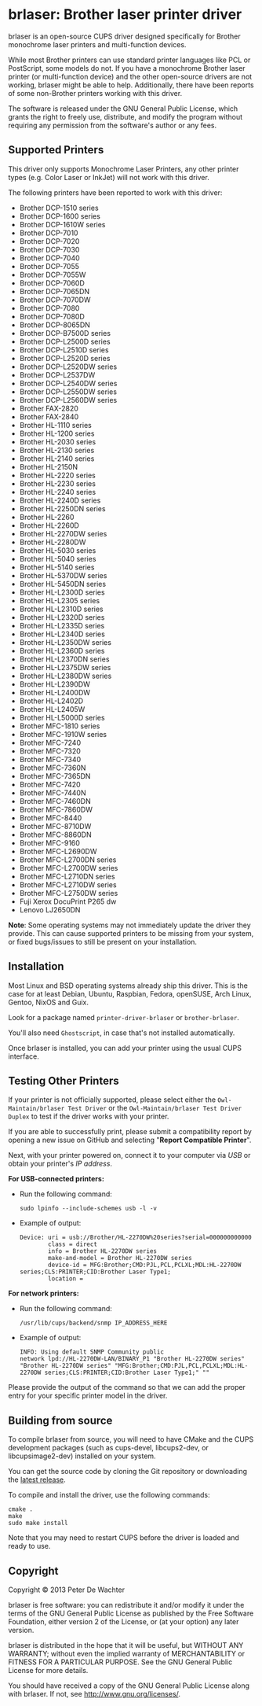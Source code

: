 brlaser: Brother laser printer driver
=====================================

brlaser is an open-source CUPS driver designed specifically for Brother monochrome laser printers and multi-function devices.

While most Brother printers can use standard printer languages like PCL or PostScript, some models do not. If you have a monochrome Brother laser printer (or multi-function device) and the other open-source drivers are not working, brlaser might be able to help. Additionally, there have been reports of some non-Brother printers working with this driver.

The software is released under the GNU General Public License, which grants the right to freely use, distribute, and modify the program without requiring any permission from the software's author or any fees.


Supported Printers
------------------
This driver only supports Monochrome Laser Printers, any other printer types (e.g. Color Laser or InkJet) will not work with this driver.

The following printers have been reported to work with this driver:

* Brother DCP-1510 series
* Brother DCP-1600 series
* Brother DCP-1610W series
* Brother DCP-7010
* Brother DCP-7020
* Brother DCP-7030
* Brother DCP-7040
* Brother DCP-7055
* Brother DCP-7055W
* Brother DCP-7060D
* Brother DCP-7065DN
* Brother DCP-7070DW
* Brother DCP-7080
* Brother DCP-7080D
* Brother DCP-8065DN
* Brother DCP-B7500D series
* Brother DCP-L2500D series
* Brother DCP-L2510D series
* Brother DCP-L2520D series
* Brother DCP-L2520DW series
* Brother DCP-L2537DW
* Brother DCP-L2540DW series
* Brother DCP-L2550DW series
* Brother DCP-L2560DW series
* Brother FAX-2820
* Brother FAX-2840
* Brother HL-1110 series
* Brother HL-1200 series
* Brother HL-2030 series
* Brother HL-2130 series
* Brother HL-2140 series
* Brother HL-2150N
* Brother HL-2220 series
* Brother HL-2230 series
* Brother HL-2240 series
* Brother HL-2240D series
* Brother HL-2250DN series
* Brother HL-2260
* Brother HL-2260D
* Brother HL-2270DW series
* Brother HL-2280DW
* Brother HL-5030 series
* Brother HL-5040 series
* Brother HL-5140 series
* Brother HL-5370DW series
* Brother HL-5450DN series
* Brother HL-L2300D series
* Brother HL-L2305 series
* Brother HL-L2310D series
* Brother HL-L2320D series
* Brother HL-L2335D series
* Brother HL-L2340D series
* Brother HL-L2350DW series
* Brother HL-L2360D series
* Brother HL-L2370DN series
* Brother HL-L2375DW series
* Brother HL-L2380DW series
* Brother HL-L2390DW
* Brother HL-L2400DW
* Brother HL-L2402D
* Brother HL-L2405W
* Brother HL-L5000D series
* Brother MFC-1810 series
* Brother MFC-1910W series
* Brother MFC-7240
* Brother MFC-7320
* Brother MFC-7340
* Brother MFC-7360N
* Brother MFC-7365DN
* Brother MFC-7420
* Brother MFC-7440N
* Brother MFC-7460DN
* Brother MFC-7860DW
* Brother MFC-8440
* Brother MFC-8710DW
* Brother MFC-8860DN
* Brother MFC-9160
* Brother MFC-L2690DW
* Brother MFC-L2700DN series
* Brother MFC-L2700DW series
* Brother MFC-L2710DN series
* Brother MFC-L2710DW series
* Brother MFC-L2750DW series
* Fuji Xerox DocuPrint P265 dw
* Lenovo LJ2650DN

**Note**:
Some operating systems may not immediately update the driver they provide. This can cause supported printers to be missing from your system, or fixed bugs/issues to still be present on your installation.


Installation
------------

Most Linux and BSD operating systems already ship this driver. This is the case for at least Debian, Ubuntu, Raspbian, Fedora, openSUSE, Arch Linux, Gentoo, NixOS and Guix.

Look for a package named ``printer-driver-brlaser`` or ``brother-brlaser``.

You'll also need ``Ghostscript``, in case that's not installed automatically.

Once brlaser is installed, you can add your printer using the usual CUPS interface.


Testing Other Printers
----------------------

If your printer is not officially supported, please select either the ``Owl-Maintain/brlaser Test Driver`` or the ``Owl-Maintain/brlaser Test Driver Duplex`` to test if the driver works with your printer.

If you are able to successfully print, please submit a compatibility report by opening a new issue on GitHub and selecting "**Report Compatible Printer**".

Next, with your printer powered on, connect it to your computer via _USB_ or obtain your printer's _IP address_.

**For USB-connected printers:**
- Run the following command:

   ``sudo lpinfo --include-schemes usb -l -v``

- Example of output:
   ```
   Device: uri = usb://Brother/HL-2270DW%20series?serial=000000000000
           class = direct
           info = Brother HL-2270DW series
           make-and-model = Brother HL-2270DW series
           device-id = MFG:Brother;CMD:PJL,PCL,PCLXL;MDL:HL-2270DW series;CLS:PRINTER;CID:Brother Laser Type1;
           location =
   ```

**For network printers:**
- Run the following command:

   ``/usr/lib/cups/backend/snmp IP_ADDRESS_HERE``

- Example of output:
   ```
   INFO: Using default SNMP Community public
   network lpd://HL-2270DW-LAN/BINARY_P1 "Brother HL-2270DW series" "Brother HL-2270DW series" "MFG:Brother;CMD:PJL,PCL,PCLXL;MDL:HL-2270DW series;CLS:PRINTER;CID:Brother Laser Type1;" ""
   ```

Please provide the output of the command so that we can add the proper entry for your specific printer model in the driver.


Building from source
--------------------

To compile brlaser from source, you will need to have CMake and the CUPS development packages (such as cups-devel, libcups2-dev, or libcupsimage2-dev) installed on your system.

You can get the source code by cloning the Git repository or downloading the [latest release](https://github.com/Owl-Maintain/brlaser/releases/latest).

To compile and install the driver, use the following commands:

````
cmake .
make
sudo make install
````

Note that you may need to restart CUPS before the driver is loaded and ready to use.


Copyright
---------

Copyright © 2013 Peter De Wachter

brlaser is free software: you can redistribute it and/or modify
it under the terms of the GNU General Public License as published by
the Free Software Foundation, either version 2 of the License, or
(at your option) any later version.

brlaser is distributed in the hope that it will be useful,
but WITHOUT ANY WARRANTY; without even the implied warranty of
MERCHANTABILITY or FITNESS FOR A PARTICULAR PURPOSE.  See the
GNU General Public License for more details.

You should have received a copy of the GNU General Public License
along with brlaser.  If not, see <http://www.gnu.org/licenses/>.
